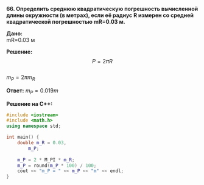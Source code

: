 **66. Определить среднюю квадратическую погрешность вычисленной длины окружности (в метрах), если её радиус R измерен со средней квадратической погрешностью mR=0.03 м.**  

**Дано:**  
mR=0.03 м  

**Решение:**    
$$P=2\pi R$$  
$m_{P}=2\pi m_{R}$ 

**Ответ:** 
$m_{P}=0.019m$ 

**Решение на C++:**  
```c++
#include <iostream>
#include <math.h>
using namespace std;

int main() {
    double m_R = 0.03,
        m_P;
        
    m_P = 2 * M_PI * m_R;
    m_P = round(m_P * 100) / 100;
    cout << "m_P = " << m_P << "m" << endl;
}
```
